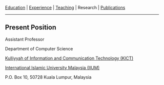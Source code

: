 [Education](/edu.md) | [Experience](/exp.md) | [Teaching](/teach.md) | Research | [Publications](/publication.md)
* * *

## Present Position
Assistant Professor

Department of Computer Science

[Kulliyyah of Information and Communication Technology (KICT)](https://www.iium.edu.my/kulliyyah/kict)

[International Islamic University Malaysia (IIUM)](https://www.iium.edu.my/v2/)

P.O. Box 10, 50728 Kuala Lumpur, Malaysia
